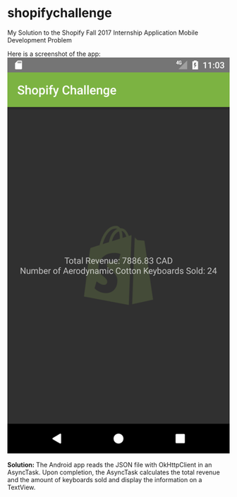 # shopifychallenge
My Solution to the Shopify Fall 2017 Internship Application Mobile Development Problem

Here is a screenshot of the app:
![Screenshot](https://raw.githubusercontent.com/tonyzhang617/shopifychallenge/master/assets/screenshot.png)

**Solution:**
The Android app reads the JSON file with OkHttpClient in an AsyncTask. Upon completion, the AsyncTask calculates the total revenue and the amount of keyboards sold and display the information on a TextView.
